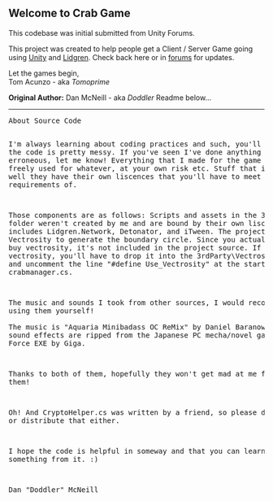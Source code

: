 <h2>Welcome to Crab Game</h2>

This codebase was initial submitted from Unity Forums. 

This project was created to help people get a Client / Server Game going using <a href="http://unity3d.com">Unity</a> and <a href="http://code.google.com/p/lidgren-network-gen3/">Lidgren</a>. Check back here or in <a href="http://forum.unity3d.com/threads/122560-Crab-Game-(Multiplayer-Client-Server-w-Lidgren-Source-Code)">forums</a> for updates. 

Let the games begin,<br>
Tom Acunzo - aka <i>Tomoprime</i>

<b>Original Author:</b> Dan McNeill - aka <i>Doddler</i> Readme below...
<hr>
<pre>
About Source Code

I'm always learning about coding practices and such, you'll notice the code is pretty messy. 
If you've seen I've done anything particularly erroneous, let me know! Everything that I made for the
game can be freely used for whatever, at your own risk etc. Stuff that isn't mine, well they have their
own liscences that you'll have to meet the requirements of.

Those components are as follows: 
Scripts and assets in the 3rd party folder weren't created by me and are bound by their own liscences.
This includes Lidgren.Network, Detonator, and iTween.  The project also uses Vectrosity to generate the
boundary circle. Since you actually have to buy vectrosity, it's not included in the project source. 
If you have vectrosity, you'll have to drop it into the 3rdParty\Vectrosity folder and uncomment the
line "#define Use_Vectrosity" at the start of crabmanager.cs.

The music and sounds I took from other sources, I would recommend not using them yourself!  
The music is "Aquaria Minibadass OC ReMix" by Daniel Baranowsky, and the sound effects are ripped from
the Japanese PC mecha/novel game Baldr Force EXE by Giga.  

Thanks to both of them, hopefully they won't get mad at me for using them!

Oh!  And CryptoHelper.cs was written by a friend, so please don't use or distribute that either.

I hope the code is helpful in someway and that you can learn something from it. :)

Dan "Doddler" McNeill
</pre>